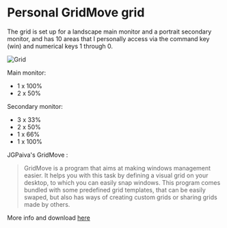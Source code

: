 # Personal GridMove grid

The grid is set up for a landscape main monitor and a portrait secondary monitor, and has 10 areas that I personally access via the command key (win) and numerical keys 1 through 0. 

![Grid](https://i.imgur.com/9Ms6aoZ.png)

Main monitor: 
- 1 x 100%
- 2 x 50%

Secondary monitor:
- 3 x 33%
- 2 x 50%
- 1 x 66%
- 1 x 100%

JGPaiva's GridMove :

> GridMove is a program that aims at making windows management easier. It helps you with this task by defining a visual grid on your desktop, to which you can easily snap windows. This program comes bundled with some predefined grid templates, that can be easily swaped, but also has ways of creating custom grids or sharing grids made by others.

More info and download [here](http://www.dcmembers.com/jgpaiva/)
